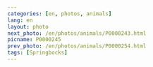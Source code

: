 ```yaml
---
categories: [en, photos, animals]
lang: en
layout: photo
next_photo: /en/photos/animals/P0000243.html
picname: P0000245
prev_photo: /en/photos/animals/P0000254.html
tags: [Springbocks]
---
```

